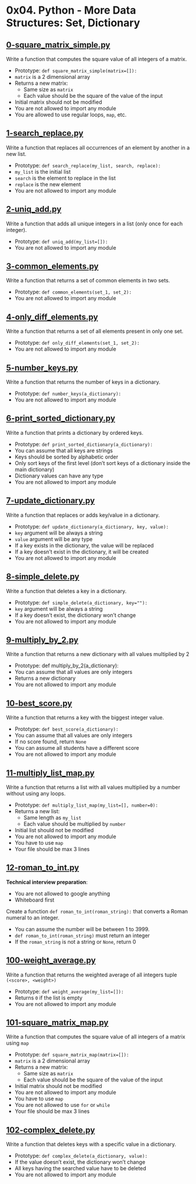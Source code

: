 # 0x04. Python - More Data Structures: Set, Dictionary

## [0-square_matrix_simple.py](./0-square_matrix_simple.py)
Write a function that computes the square value of all integers of a matrix.
- Prototype: `def square_matrix_simple(matrix=[]):`
- `matrix` is a 2 dimensional array
- Returns a new matrix:
	- Same size as `matrix`
	- Each value should be the square of the value of the input
- Initial matrix should not be modified
- You are not allowed to import any module
- You are allowed to use regular loops, `map`, etc.

## [1-search_replace.py](./1-search_replace.py)
Write a function that replaces all occurrences of an element by another in a new list.
- Prototype: `def search_replace(my_list, search, replace):`
- `my_list` is the initial list
- `search` is the element to replace in the list
- `replace` is the new element
- You are not allowed to import any module

## [2-uniq_add.py](./2-uniq_add.py)
Write a function that adds all unique integers in a list (only once for each integer).
- Prototype: `def uniq_add(my_list=[]):`
- You are not allowed to import any module

## [3-common_elements.py](./3-common_elements.py)
Write a function that returns a set of common elements in two sets.
- Prototype: `def common_elements(set_1, set_2):`
- You are not allowed to import any module

## [4-only_diff_elements.py](./4-only_diff_elements.py)
Write a function that returns a set of all elements present in only one set.
- Prototype: `def only_diff_elements(set_1, set_2):`
- You are not allowed to import any module

## [5-number_keys.py](./5-number_keys.py)
Write a function that returns the number of keys in a dictionary.
- Prototype: `def number_keys(a_dictionary):`
- You are not allowed to import any module

## [6-print_sorted_dictionary.py](./6-print_sorted_dictionary.py)
Write a function that prints a dictionary by ordered keys.
- Prototype: `def print_sorted_dictionary(a_dictionary):`
- You can assume that all keys are strings
- Keys should be sorted by alphabetic order
- Only sort keys of the first level (don’t sort keys of a dictionary inside the main dictionary)
- Dictionary values can have any type
- You are not allowed to import any module

## [7-update_dictionary.py](./7-update_dictionary.py)
Write a function that replaces or adds key/value in a dictionary.
- Prototype: `def update_dictionary(a_dictionary, key, value):`
- `key` argument will be always a string
- `value` argument will be any type
- If a key exists in the dictionary, the value will be replaced
- If a key doesn’t exist in the dictionary, it will be created
- You are not allowed to import any module

## [8-simple_delete.py](./8-simple_delete.py)
Write a function that deletes a key in a dictionary.
- Prototype: `def simple_delete(a_dictionary, key=""):`
- `key` argument will be always a string
- If a key doesn’t exist, the dictionary won’t change
- You are not allowed to import any module

## [9-multiply_by_2.py](./9-multiply_by_2.py)
Write a function that returns a new dictionary with all values multiplied by 2
- Prototype: def multiply_by_2(a_dictionary):
- You can assume that all values are only integers
- Returns a new dictionary
- You are not allowed to import any module

## [10-best_score.py](./10-best_score.py)
Write a function that returns a key with the biggest integer value.
- Prototype: `def best_score(a_dictionary):`
- You can assume that all values are only integers
- If no score found, return `None`
- You can assume all students have a different score
- You are not allowed to import any module

## [11-multiply_list_map.py](./11-multiply_list_map.py)
Write a function that returns a list with all values multiplied by a number without using any loops.
- Prototype: `def multiply_list_map(my_list=[], number=0):`
- Returns a new list:
	- Same length as `my_list`
	- Each value should be multiplied by `number`
- Initial list should not be modified
- You are not allowed to import any module
- You have to use `map`
- Your file should be max 3 lines

## [12-roman_to_int.py](./12-roman_to_int.py)
**Technical interview preparation**:
- You are not allowed to google anything
- Whiteboard first

Create a function `def roman_to_int(roman_string):` that converts a Roman numeral to an integer.
- You can assume the number will be between 1 to 3999.
- `def roman_to_int(roman_string)` must return an integer
- If the `roman_string` is not a string or `None`, return 0

## [100-weight_average.py](./100-weight_average.py)
Write a function that returns the weighted average of all integers tuple `(<score>, <weight>)`
- Prototype: `def weight_average(my_list=[]):`
- Returns `0` if the list is empty
- You are not allowed to import any module

## [101-square_matrix_map.py](./101-square_matrix_map.py)
Write a function that computes the square value of all integers of a matrix using `map`
- Prototype: `def square_matrix_map(matrix=[]):`
- `matrix` is a 2 dimensional array
- Returns a new matrix:
	- Same size as `matrix`
	- Each value should be the square of the value of the input
- Initial matrix should not be modified
- You are not allowed to import any module
- You have to use `map`
- You are not allowed to use `for` or `while`
- Your file should be max 3 lines

## [102-complex_delete.py](./102-complex_delete.py)
Write a function that deletes keys with a specific value in a dictionary.
- Prototype: `def complex_delete(a_dictionary, value):`
- If the value doesn’t exist, the dictionary won’t change
- All keys having the searched value have to be deleted
- You are not allowed to import any module
